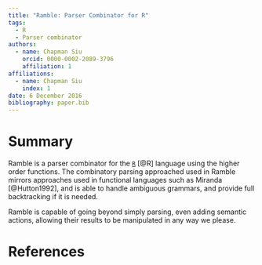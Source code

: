 ```yaml
---
title: "Ramble: Parser Combinator for R"
tags:
  - R
  - Parser combinator
authors:
  - name: Chapman Siu
    orcid: 0000-0002-2089-3796
    affiliation: 1
affiliations:
  - name: Chapman Siu
    index: 1
date: 6 December 2016
bibliography: paper.bib
---
```


# Summary

Ramble is a parser combinator for the [`R`](https://www.r-project.org/) [@R] language using the higher order functions. The combinatory parsing approached used in Ramble mirrors approaches used in functional languages such as Miranda [@Hutton1992], and is able to handle ambiguous grammars, and provide full backtracking if it is needed.

Ramble is capable of going beyond simply parsing, even adding semantic actions, allowing their results to be manipulated in any way we please.

# References
